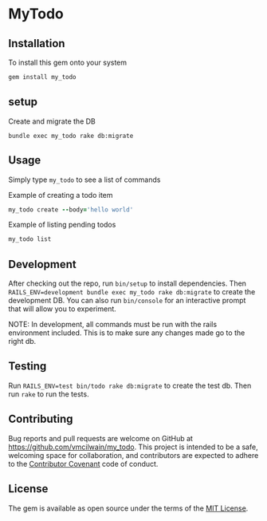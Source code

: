 # MyTodo

## Installation

To install this gem onto your system

```ruby
gem install my_todo
```

## setup
Create and migrate the DB

`bundle exec my_todo rake db:migrate`

## Usage
Simply type `my_todo` to see a list of commands

Example of creating a todo item

```ruby
my_todo create --body='hello world'
```

Example of listing pending todos

```ruby
my_todo list
```

## Development

After checking out the repo, run `bin/setup` to install dependencies. Then `RAILS_ENV=development bundle exec my_todo rake db:migrate` to create the development DB. You can also run `bin/console` for an interactive prompt that will allow you to experiment.

NOTE: In development, all commands must be run with the rails environment included. This is to make sure any changes made go to the right db.

## Testing

Run `RAILS_ENV=test bin/todo rake db:migrate` to create the test db. Then run `rake` to run the tests.

## Contributing

Bug reports and pull requests are welcome on GitHub at https://github.com/vmcilwain/my_todo. This project is intended to be a safe, welcoming space for collaboration, and contributors are expected to adhere to the [Contributor Covenant](http://contributor-covenant.org) code of conduct.

## License

The gem is available as open source under the terms of the [MIT License](http://opensource.org/licenses/MIT).
